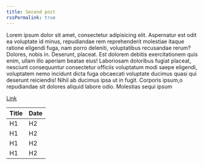 ```yaml
---
title: Second post
rssPermalink: true
---
```


Lorem ipsum dolor sit amet, consectetur adipisicing elit. Aspernatur est odit ea voluptate id minus, repudiandae rem reprehenderit molestiae itaque ratione eligendi fuga, nam porro deleniti, voluptatibus recusandae rerum? Dolores, nobis in. Deserunt, placeat. Est dolorem debitis exercitationem quis enim, ullam illo aperiam beatae eius! Laboriosam doloribus fugiat placeat, nesciunt consequuntur consectetur officiis voluptatum modi saepe eligendi, voluptatem nemo incidunt dicta fuga obcaecati voluptate ducimus quasi qui deserunt reiciendis! Nihil ab ducimus ipsa ut in fugit. Corporis ipsum,o repudiandae sit dolores aliquid labore odio. Molestias sequi ipsum

[Link](https://www.google.com)

Title | Date 
---   | ---  
H1 | H2 
H1 | H2 
H1 | H2 
H1 | H2 